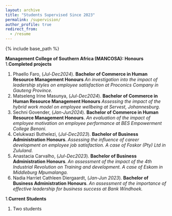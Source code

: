 ```yaml
---
layout: archive
title: "Students Supervised Since 2023"
permalink: /supervision/
author_profile: true
redirect_from:
  - /resume
---
```


{% include base_path %}

**Management College of Southern Africa (MANCOSA): Honours**
1.__Completed projects__
1. Phaello Faro, (_Jul-Dec2024_). __Bachelor of Commerce in Human Resource Management Honours__ _An investigation into the impact of leadership styles on employee satisfaction at Proconics Company in Gauteng Province._
1. Matseleng Irine Masunya, (_Jul-Dec2024_). __Bachelor of Commerce in Human Resource Management Honours__ _Assessing the impact of the hybrid work model on employee wellbeing at Servest, Johannesburg._
1. Sechni Govender, (_Jan-Jun2024_). __Bachelor of Commerce in Human Resource Management Honours__. _An evaluation of the impact of employee motivation on employee performance at BES Empowerment College Benoni._
1. Celukwazi Buthelezi, (*Jul-Dec2023*). __Bachelor of Business Administration Honours__. _Assessing the influence of career development on employee job satisfaction. A case of Foskor (Pty) Ltd in Zululand._
1. Anastacia Carvalho, (*Jul-Dec2023*). __Bachelor of Business Administration Honours__. _An assessment of the impact of the 4th Industrial Revolution on Training and development. A case of Eskom in Middleburg Mpumalanga._
1. Nadia Harriet Cathleen Diergaardt, (*Jan-Jun 2023*). __Bachelor of Business Administration Honours__. _An assessment of the importance of effective leadership for business success at Bank Windhoek._

1.__Current Students__
1. Two students
